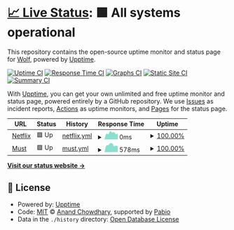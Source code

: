 # [📈 Live Status](https://AzureHound.github.io/Uptime): <!--live status--> **🟩 All systems operational**

This repository contains the open-source uptime monitor and status page for [Wolf](https://AzureHound.github.io/Uptime), powered by [Upptime](https://github.com/upptime/upptime).

[![Uptime CI](https://github.com/AzureHound/Uptime/workflows/Uptime%20CI/badge.svg)](https://github.com/AzureHound/Uptime/actions?query=workflow%3A%22Uptime+CI%22)
[![Response Time CI](https://github.com/AzureHound/Uptime/workflows/Response%20Time%20CI/badge.svg)](https://github.com/AzureHound/Uptime/actions?query=workflow%3A%22Response+Time+CI%22)
[![Graphs CI](https://github.com/AzureHound/Uptime/workflows/Graphs%20CI/badge.svg)](https://github.com/AzureHound/Uptime/actions?query=workflow%3A%22Graphs+CI%22)
[![Static Site CI](https://github.com/AzureHound/Uptime/workflows/Static%20Site%20CI/badge.svg)](https://github.com/AzureHound/Uptime/actions?query=workflow%3A%22Static+Site+CI%22)
[![Summary CI](https://github.com/AzureHound/Uptime/workflows/Summary%20CI/badge.svg)](https://github.com/AzureHound/Uptime/actions?query=workflow%3A%22Summary+CI%22)

With [Upptime](https://upptime.js.org), you can get your own unlimited and free uptime monitor and status page, powered entirely by a GitHub repository. We use [Issues](https://github.com/AzureHound/Uptime/issues) as incident reports, [Actions](https://github.com/AzureHound/Uptime/actions) as uptime monitors, and [Pages](https://AzureHound.github.io/Uptime) for the status page.

<!--start: status pages-->
<!-- This summary is generated by Upptime (https://github.com/upptime/upptime) -->
<!-- Do not edit this manually, your changes will be overwritten -->
<!-- prettier-ignore -->
| URL | Status | History | Response Time | Uptime |
| --- | ------ | ------- | ------------- | ------ |
| <img alt="" src="https://icons.duckduckgo.com/ip3/www.netflix.com.ico" height="13"> [Netflix](https://www.netflix.com/) | 🟩 Up | [netflix.yml](https://github.com/AzureHound/Uptime/commits/HEAD/history/netflix.yml) | <details><summary><img alt="Response time graph" src="./graphs/netflix/response-time-week.png" height="20"> 0ms</summary><br><a href="https://AzureHound.github.io/Uptime/history/netflix"><img alt="Response time 0" src="https://img.shields.io/endpoint?url=https%3A%2F%2Fraw.githubusercontent.com%2FAzureHound%2FUptime%2FHEAD%2Fapi%2Fnetflix%2Fresponse-time.json"></a><br><a href="https://AzureHound.github.io/Uptime/history/netflix"><img alt="24-hour response time 0" src="https://img.shields.io/endpoint?url=https%3A%2F%2Fraw.githubusercontent.com%2FAzureHound%2FUptime%2FHEAD%2Fapi%2Fnetflix%2Fresponse-time-day.json"></a><br><a href="https://AzureHound.github.io/Uptime/history/netflix"><img alt="7-day response time 0" src="https://img.shields.io/endpoint?url=https%3A%2F%2Fraw.githubusercontent.com%2FAzureHound%2FUptime%2FHEAD%2Fapi%2Fnetflix%2Fresponse-time-week.json"></a><br><a href="https://AzureHound.github.io/Uptime/history/netflix"><img alt="30-day response time 0" src="https://img.shields.io/endpoint?url=https%3A%2F%2Fraw.githubusercontent.com%2FAzureHound%2FUptime%2FHEAD%2Fapi%2Fnetflix%2Fresponse-time-month.json"></a><br><a href="https://AzureHound.github.io/Uptime/history/netflix"><img alt="1-year response time 0" src="https://img.shields.io/endpoint?url=https%3A%2F%2Fraw.githubusercontent.com%2FAzureHound%2FUptime%2FHEAD%2Fapi%2Fnetflix%2Fresponse-time-year.json"></a></details> | <details><summary><a href="https://AzureHound.github.io/Uptime/history/netflix">100.00%</a></summary><a href="https://AzureHound.github.io/Uptime/history/netflix"><img alt="All-time uptime 100.00%" src="https://img.shields.io/endpoint?url=https%3A%2F%2Fraw.githubusercontent.com%2FAzureHound%2FUptime%2FHEAD%2Fapi%2Fnetflix%2Fuptime.json"></a><br><a href="https://AzureHound.github.io/Uptime/history/netflix"><img alt="24-hour uptime 100.00%" src="https://img.shields.io/endpoint?url=https%3A%2F%2Fraw.githubusercontent.com%2FAzureHound%2FUptime%2FHEAD%2Fapi%2Fnetflix%2Fuptime-day.json"></a><br><a href="https://AzureHound.github.io/Uptime/history/netflix"><img alt="7-day uptime 100.00%" src="https://img.shields.io/endpoint?url=https%3A%2F%2Fraw.githubusercontent.com%2FAzureHound%2FUptime%2FHEAD%2Fapi%2Fnetflix%2Fuptime-week.json"></a><br><a href="https://AzureHound.github.io/Uptime/history/netflix"><img alt="30-day uptime 100.00%" src="https://img.shields.io/endpoint?url=https%3A%2F%2Fraw.githubusercontent.com%2FAzureHound%2FUptime%2FHEAD%2Fapi%2Fnetflix%2Fuptime-month.json"></a><br><a href="https://AzureHound.github.io/Uptime/history/netflix"><img alt="1-year uptime 100.00%" src="https://img.shields.io/endpoint?url=https%3A%2F%2Fraw.githubusercontent.com%2FAzureHound%2FUptime%2FHEAD%2Fapi%2Fnetflix%2Fuptime-year.json"></a></details>
| <img alt="" src="https://icons.duckduckgo.com/ip3/mustapp.com.ico" height="13"> [Must](https://mustapp.com/) | 🟩 Up | [must.yml](https://github.com/AzureHound/Uptime/commits/HEAD/history/must.yml) | <details><summary><img alt="Response time graph" src="./graphs/must/response-time-week.png" height="20"> 578ms</summary><br><a href="https://AzureHound.github.io/Uptime/history/must"><img alt="Response time 578" src="https://img.shields.io/endpoint?url=https%3A%2F%2Fraw.githubusercontent.com%2FAzureHound%2FUptime%2FHEAD%2Fapi%2Fmust%2Fresponse-time.json"></a><br><a href="https://AzureHound.github.io/Uptime/history/must"><img alt="24-hour response time 578" src="https://img.shields.io/endpoint?url=https%3A%2F%2Fraw.githubusercontent.com%2FAzureHound%2FUptime%2FHEAD%2Fapi%2Fmust%2Fresponse-time-day.json"></a><br><a href="https://AzureHound.github.io/Uptime/history/must"><img alt="7-day response time 578" src="https://img.shields.io/endpoint?url=https%3A%2F%2Fraw.githubusercontent.com%2FAzureHound%2FUptime%2FHEAD%2Fapi%2Fmust%2Fresponse-time-week.json"></a><br><a href="https://AzureHound.github.io/Uptime/history/must"><img alt="30-day response time 578" src="https://img.shields.io/endpoint?url=https%3A%2F%2Fraw.githubusercontent.com%2FAzureHound%2FUptime%2FHEAD%2Fapi%2Fmust%2Fresponse-time-month.json"></a><br><a href="https://AzureHound.github.io/Uptime/history/must"><img alt="1-year response time 578" src="https://img.shields.io/endpoint?url=https%3A%2F%2Fraw.githubusercontent.com%2FAzureHound%2FUptime%2FHEAD%2Fapi%2Fmust%2Fresponse-time-year.json"></a></details> | <details><summary><a href="https://AzureHound.github.io/Uptime/history/must">100.00%</a></summary><a href="https://AzureHound.github.io/Uptime/history/must"><img alt="All-time uptime 100.00%" src="https://img.shields.io/endpoint?url=https%3A%2F%2Fraw.githubusercontent.com%2FAzureHound%2FUptime%2FHEAD%2Fapi%2Fmust%2Fuptime.json"></a><br><a href="https://AzureHound.github.io/Uptime/history/must"><img alt="24-hour uptime 100.00%" src="https://img.shields.io/endpoint?url=https%3A%2F%2Fraw.githubusercontent.com%2FAzureHound%2FUptime%2FHEAD%2Fapi%2Fmust%2Fuptime-day.json"></a><br><a href="https://AzureHound.github.io/Uptime/history/must"><img alt="7-day uptime 100.00%" src="https://img.shields.io/endpoint?url=https%3A%2F%2Fraw.githubusercontent.com%2FAzureHound%2FUptime%2FHEAD%2Fapi%2Fmust%2Fuptime-week.json"></a><br><a href="https://AzureHound.github.io/Uptime/history/must"><img alt="30-day uptime 100.00%" src="https://img.shields.io/endpoint?url=https%3A%2F%2Fraw.githubusercontent.com%2FAzureHound%2FUptime%2FHEAD%2Fapi%2Fmust%2Fuptime-month.json"></a><br><a href="https://AzureHound.github.io/Uptime/history/must"><img alt="1-year uptime 100.00%" src="https://img.shields.io/endpoint?url=https%3A%2F%2Fraw.githubusercontent.com%2FAzureHound%2FUptime%2FHEAD%2Fapi%2Fmust%2Fuptime-year.json"></a></details>

<!--end: status pages-->

[**Visit our status website →**](https://AzureHound.github.io/Uptime)

## 📄 License

- Powered by: [Upptime](https://github.com/upptime/upptime)
- Code: [MIT](./LICENSE) © [Anand Chowdhary](https://anandchowdhary.com), supported by [Pabio](https://pabio.com)
- Data in the `./history` directory: [Open Database License](https://opendatacommons.org/licenses/odbl/1-0/)
